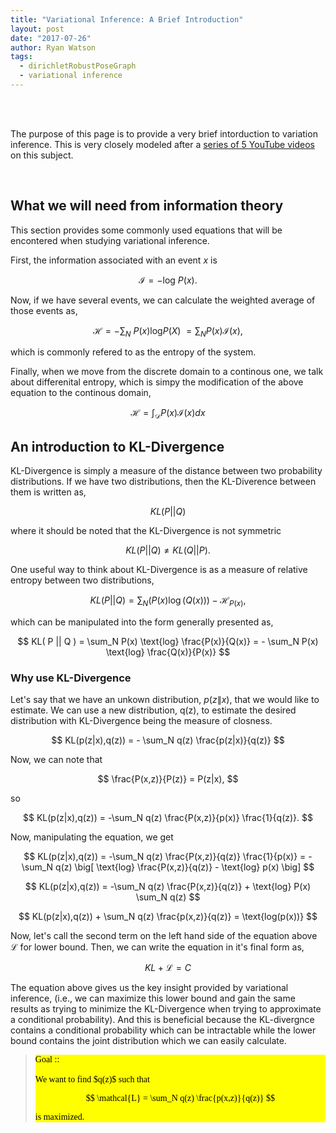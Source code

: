 ```yaml
---
title: "Variational Inference: A Brief Introduction"
layout: post
date: "2017-07-26"
author: Ryan Watson
tags:
  - dirichletRobustPoseGraph
  - variational inference
---
```


<br><br>

The purpose of this page is to provide a very brief intorduction to variation inference. This is very closely modeled after a [series of 5 YouTube videos](https://www.youtube.com/watch?v=4toWtb7PRH4&list=PLdk2fd27CQzSd1sQ3kBYL4vtv6GjXvPsE) on this subject.

<br>

## What we will need from information theory

This section provides some commonly used equations that will be encontered when studying variational inference.

First, the information associated with an event $x$ is

$$ \mathcal{I} = -\text{log} \ P(x). $$

Now, if we have several events, we can calculate the weighted average of those events as,

$$ \mathcal{H} = - \sum_N \ P(x) \text{log} P(X) \ = \sum_N P(x) \mathcal{I}(x), $$

which is commonly refered to as the entropy of the system.

Finally, when we move from the discrete domain to a continous one, we talk about differenital entropy, which is simpy the modification of the above equation to the continous domain,

$$ \mathcal{H} =  \int_{\mathcal{D}} P(x) \mathcal{I}(x) dx $$


## An introduction to KL-Divergence

KL-Divergence is simply a measure of the distance between two probability distributions. If we have two distributions, then the KL-Diverence between them is written as,

$$ KL( P || Q ) $$

where it should be noted that the KL-Divergence is not symmetric

$$ KL( P || Q) \neq KL( Q || P ). $$

One useful way to think about KL-Divergence is as a measure of relative entropy between two distributions,

$$ KL( P || Q ) = \sum_N ( P(x) \log( Q(x) ) ) - \mathcal{H}_{P(x)}, $$

which can be manipulated into the form generally presented as,

$$ KL( P || Q ) = \sum_N P(x) \text{log} \frac{P(x)}{Q(x)} = - \sum_N P(x) \text{log} \frac{Q(x)}{P(x)} $$

### Why use KL-Divergence

Let's say that we have an unkown distribution, $p(z\|x)$, that we would like to estimate. We can use a new distribution, q(z), to estimate the desired distribution with KL-Divergence being the measure of closness.

$$ KL(p(z|x),q(z)) = - \sum_N q(z) \frac{p(z|x)}{q(z)} $$

Now, we can note that

$$ \frac{P(x,z)}{P(z)} = P(z|x), $$

so

$$ KL(p(z|x),q(z)) = -\sum_N q(z) \frac{P(x,z)}{p(x)} \frac{1}{q(z)}. $$

Now, manipulating the equation, we get

$$ KL(p(z|x),q(z)) = -\sum_N q(z) \frac{P(x,z)}{q(z)} \frac{1}{p(x)} = -\sum_N q(z) \big[ \text{log} \frac{P(x,z)}{q(z)} - \text{log} p(x) \big] $$

$$ KL(p(z|x),q(z)) = -\sum_N q(z) \frac{P(x,z)}{q(z)} + \text{log} P(x) \sum_N q(z) $$

$$ KL(p(z|x),q(z)) + \sum_N q(z) \frac{p(x,z)}{q(z)} = \text{log(p(x))} $$

Now, let's call the second term on the left hand side of the equation above $\mathcal{L}$ for lower bound. Then, we can write the equation in it's final form as,

$$ KL + \mathcal{L} = C $$

The equation above gives us the key insight provided by variational inference, (i.e., we can maximize this lower bound and gain the same results as trying to minimize the KL-Divergence when trying to approximate a conditional probability). And this is beneficial because the KL-divergnce contains a conditional probability which can be intractable while the lower bound contains the joint distribution which we can easily calculate.

<blockquote><div style="background-color:#FFFF00; color:#000000; font-style: normal; font-family: Georgia;">
Goal :: <br/><br/>
We want to find $q(z)$ such that

$$ \mathcal{L} = \sum_N q(z) \frac{p(x,z)}{q(z)} $$

is maximized.
</div></blockquote>

<br><br>
